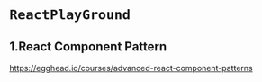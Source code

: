 # `ReactPlayGround`

## 1.React Component Pattern 
https://egghead.io/courses/advanced-react-component-patterns
